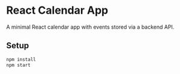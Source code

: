 # React Calendar App

A minimal React calendar app with events stored via a backend API.

## Setup
```bash
npm install
npm start
